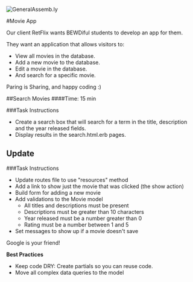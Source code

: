 ![GeneralAssemb.ly](http://studio.generalassemb.ly/GA_Slide_Assets/Exercise_icon_md.png)


#Movie App

Our client RetFlix wants BEWDiful students to develop an app for them. 

They want an application that allows visitors to:

*	View all movies in the database. 
*	Add a new movie to the database.
*	Edit a movie in the database. 
*	And search for a specific movie.

Paring is Sharing, and happy coding :)


##Search Movies 
####Time: 15 min

###Task Instructions

*	Create a search box that will search for a term in the title, description and the year released fields.
*	Display results in the search.html.erb pages.

## Update
###Task Instructions

*	Update routes file to use "resources" method
*	Add a link to show just the movie that was clicked (the show action)
*	Build form for adding a new movie
*	Add validations to the Movie model
	*	All titles and descriptions must be present
	*	Descriptions must be greater than 10 characters
	*	Year released must be a number greater than 0
	*	Rating must be a number between 1 and 5
*	Set messages to show up if a movie doesn't save

Google is your friend!

__Best Practices__

*	Keep code DRY: Create partials so you can reuse code. 
*	Move all complex data queries to the model
